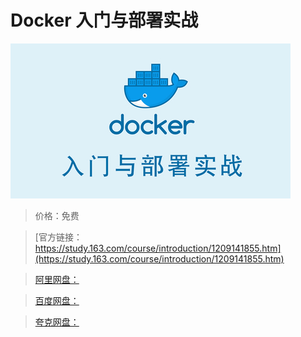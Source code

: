 # Docker 入门与部署实战

![img](../../../assets/study163/free/ea13f181b8fd46608deed0900ab44655.jpg)

> 价格：免费

> [官方链接：https://study.163.com/course/introduction/1209141855.htm](https://study.163.com/course/introduction/1209141855.htm)

> [阿里网盘：]()

> [百度网盘：]()

> [夸克网盘：]()
